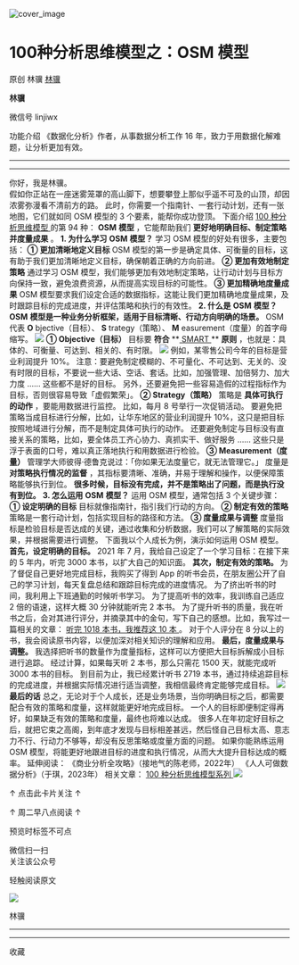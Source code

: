 ![cover_image](https://mmbiz.qpic.cn/mmbiz_jpg/giaycic3UNwo2C0HCWoxPmhZHOicnWEP28lMg97S24A0stJuib9fa43W5z9bOLsMQbOWiaZLbeib6PYWvW3FHia21WgsQ/0?wx_fmt=jpeg)

#  100种分析思维模型之：OSM 模型

原创  林骥  [ 林骥 ](javascript:void\(0\);)

**林骥**

微信号  linjiwx

功能介绍  《数据化分析》作者，从事数据分析工作 16 年，致力于用数据化解难题，让分析更加有效。

__ __

__ _ _ _ _

你好，我是林骥。  
假如你正站在一座迷雾笼罩的高山脚下，想要攀登上那似乎遥不可及的山顶，却因浓雾弥漫看不清前方的路。
此时，你需要一个指南针、一套行动计划，还有一张地图，它们就如同 OSM 模型的 3 个要素，能帮你成功登顶。  下面介绍  [ 100 种分析思维模型
](https://mp.weixin.qq.com/mp/appmsgalbum?__biz=MzA4ODE2OTIxMw==&action=getalbum&album_id=1701638273011351554#wechat_redirect)
的第 94 种： **OSM** **模型** ，它能帮助我们 **更好地明确目标、制定策略并度量成果** 。  **1\. 为什么学习** **OSM**
**模型？** 学习 OSM 模型的好处有很多，主要包括：  **① 更加清晰地定义目标** OSM
模型的第一步是确定具体、可衡量的目标，这有助于我们更加清晰地定义目标，确保朝着正确的方向前进。  **② 更加有效地制定策略** 通过学习 OSM
模型，我们能够更加有效地制定策略，让行动计划与目标方向保持一致，避免浪费资源，从而提高实现目标的可能性。  **③ 更加精确地度量成果** OSM
模型要求我们设定合适的数据指标，这能让我们更加精确地度量成果，及时跟踪目标的完成进度，并评估策略和执行的有效性。  **2\. 什么是** **OSM**
**模型？** **OSM** **模型是一种业务分析框架，适用于目标清晰、行动方向明确的场景。** OSM 代表 **O** bjective（目标）、
**S** trategy（策略）、 **M** easurement（度量）的首字母缩写。
![](https://mmbiz.qpic.cn/mmbiz_png/giaycic3UNwo3gvGxib9rYl6UVfl0093O0q0yib1jxNoubbSmkicfwEWIS5vp6h4sIrB4GOTsgxYYJBS3icw1xB65yrA/640?wx_fmt=png)
**① Objective（目标）** 目标要 **符合** **[ SMART
](https://mp.weixin.qq.com/s?__biz=MzA4ODE2OTIxMw==&mid=2653482282&idx=1&sn=d7c607f1b73cb4a9147057bbfdf4d7ab&scene=21#wechat_redirect)
** **原则** ，也就是：具体的、可衡量、可达到、相关的、有时限。
![](https://mmbiz.qpic.cn/mmbiz_png/giaycic3UNwo3gvGxib9rYl6UVfl0093O0qChRVzyQNZ7FPkian6OFB9fhAGSH5rBO0DicphXDy69vOib9lN4KLXxRbw/640?wx_fmt=png)
例如，某零售公司今年的目标是营业利润提升 10%。
注意：要避免制定模糊的、不可量化、不可达到、无关的、没有时限的目标，不要说一些大话、空话、套话。比如，加强管理、加倍努力、加大力度 ……
这些都不是好的目标。  另外，还要避免把一些容易造假的过程指标作为目标，否则很容易导致「虚假繁荣」。  **② Strategy（策略）** 策略是
**具体可执行的动作** ，要能用数据进行监控。  比如，每月 8 号举行一次促销活动。  要避免把策略当成目标进行分解，比如，让华东地区的营业利润提升
10%，这只是把目标按照地域进行分解，而不是制定具体可执行的动作。  还要避免制定与目标没有直接关系的策略，比如，要全体员工齐心协力、真抓实干、做好服务
…… 这些只是浮于表面的口号，难以真正落地执行和用数据进行检验。  **③ Measurement（度量）**
管理学大师彼得·德鲁克说过：「你如果无法度量它，就无法管理它。」  度量是 **对策略执行情况的监督**
，其指标要清晰、准确，并易于理解和操作，以便保障策略能够执行到位。  **很多时候，目标没有完成，并不是策略出了问题，而是执行没有到位。** **3\.
怎么运用** **OSM** **模型？** 运用 OSM 模型，通常包括 3 个关键步骤：  **① 设定明确的目标**
目标就像指南针，指引我们行动的方向。  **② 制定有效的策略** 策略是一套行动计划，包括实现目标的路径和方法。  **③ 度量成果与调整**
度量指标是检验目标是否达成的关键，通过收集和分析数据，我们可以了解策略的实际效果，并根据需要进行调整。  下面我以个人成长为例，演示如何运用 OSM 模型。
**首先，设定明确的目标。** 2021 年 7 月，我给自己设定了一个学习目标：在接下来的 5 年内，听完 3000 本书，以扩大自己的知识面。
**其次，制定有效的策略。** 为了督促自己更好地完成目标，我购买了得到 App
的听书会员，在朋友圈公开了自己的学习计划，每天复盘总结和跟踪目标完成的进度情况。  为了挤出听书的时间，我利用上下班通勤的时候听书学习。
为了提高听书的效率，我训练自己适应 2 倍的语速，这样大概 30 分钟就能听完 2 本书。
为了提升听书的质量，我在听书之后，会对其进行评分，并摘录其中的金句，写下自己的感想。比如，我写过一篇相关的文章：  [ 听完 1018 本书，我推荐这 10
本
](https://mp.weixin.qq.com/s?__biz=MzA4ODE2OTIxMw==&mid=2653481233&idx=1&sn=4299858e46f4ff8931f794af90003974&chksm=8bf20683bc858f95ded49fab6b563d2dd62b3b18465590a86e052adbc194ece6d5f69f4b555e&scene=21#wechat_redirect)
。  对于个人评分在 8 分以上的书，我会阅读原书内容，以便加深对相关知识的理解和应用。  **最后，度量成果与调整。**
我选择把听书的数量作为度量指标，这样可以方便把大目标拆解成小目标进行追踪。  经过计算，如果每天听 2 本书，那么只需花 1500 天，就能完成听 3000
本书的目标。  到目前为止，我已经累计听书 2719 本书，通过持续追踪目标的完成进度，并根据实际情况进行适当调整，我相信最终肯定能够完成目标。
![](https://mmbiz.qpic.cn/mmbiz_png/giaycic3UNwo3gvGxib9rYl6UVfl0093O0qpswT9FEHibibTaaibncqsoCQaSOaMZL3EDZYbx47LibheicO9iboyy0b3PIg/640?wx_fmt=png)
**最后的话** 总之，无论对于个人成长，还是业务场景，当你明确目标之后，都需要配合有效的策略和度量，这样就能更好地完成目标。
一个人的目标即便制定得再好，如果缺乏有效的策略和度量，最终也将难以达成。
很多人在年初定好目标之后，就把它束之高阁，到年底才发现与目标相差甚远，然后怪自己目标太高、意志力不行、行动力不够等，却没有反思策略或度量方面的问题。
如果你能熟练运用 OSM 模型，将能更好地跟进目标的进度和执行情况，从而大大提升目标达成的概率。  延伸阅读：
《商业分析全攻略》（接地气的陈老师，2022年）  《人人可做数据分析》（于琪，2023年）  相关文章：  [ 100 种分析思维模型系列
](https://mp.weixin.qq.com/mp/appmsgalbum?__biz=MzA4ODE2OTIxMw==&action=getalbum&album_id=1701638273011351554#wechat_redirect)
![](https://mmbiz.qpic.cn/mmbiz_png/giaycic3UNwo2C0HCWoxPmhZHOicnWEP28libDunwL5e5G3R1C4kbaz22m52D2vVFU5cQF020m3gqusB7GXjibfBvug/640?wx_fmt=png)

↑ 点击此卡片关注 ↑

↑  周二早八点阅读  ↑

预览时标签不可点

微信扫一扫  
关注该公众号



轻触阅读原文

![](http://mmbiz.qpic.cn/mmbiz_png/giaycic3UNwo3rBmMJ1emiaHxRCj3Om1wuZZCsgHvFSR3sVQrPsicIlRiaGUicJD8KCZibrmu0FzGBc6aBzfBz3HLIeDA/0?wx_fmt=png)

林骥







****



****



  收藏

